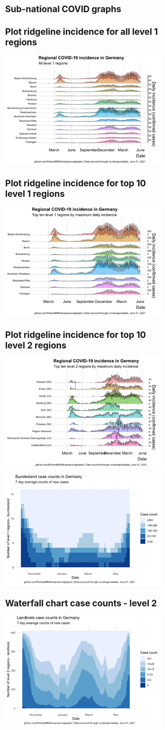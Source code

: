 Sub-national COVID graphs
================

# Plot ridgeline incidence for all level 1 regions

![](Report%20Germany_files/figure-gfm/ridgeline-all-level-1-graphs-1.png)<!-- -->

# Plot ridgeline incidence for top 10 level 1 regions

![](Report%20Germany_files/figure-gfm/ridgeline-top-ten-level-1-graphs-1.png)<!-- -->

# Plot ridgeline incidence for top 10 level 2 regions

![](Report%20Germany_files/figure-gfm/ridgeline-top-ten-level-2-graphs-1.png)<!-- -->

![](Report%20Germany_files/figure-gfm/waterfall-case-count-level-1-1.png)<!-- -->

# Waterfall chart case counts - level 2

![](Report%20Germany_files/figure-gfm/waterfall-case-count-level-2-graph-1.png)<!-- -->
